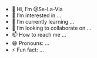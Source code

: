 - 👋 Hi, I’m @Se-La-Via
- 👀 I’m interested in ...
- 🌱 I’m currently learning ...
- 💞️ I’m looking to collaborate on ...
- 📫 How to reach me ...
- 😄 Pronouns: ...
- ⚡ Fun fact: ...

<!---
Se-La-Via/Se-La-Via is a ✨ special ✨ repository because its `README.md` (this file) appears on your GitHub profile.
You can click the Preview link to take a look at your changes.
--->
